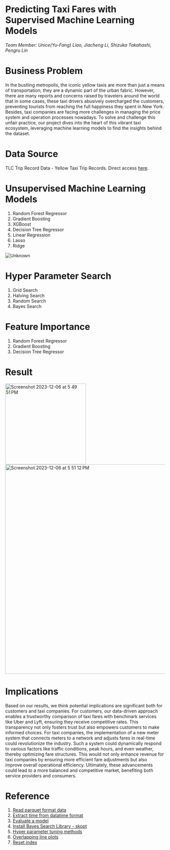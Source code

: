 # Predicting Taxi Fares with Supervised Machine Learning Models
*Team Member: Unice(Yu-Fang) Liao, Jiacheng Li, Shizuka Takahashi, Pengru Lin*


# Business Problem
In the bustling metropolis, the iconic yellow taxis are more than just a means of transportation; they are a dynamic part of the urban fabric. However, there are many reports and concerns raised by travelers around the world that in some cases, these taxi drivers abusively overcharged the customers, preventing tourists from reaching the full happiness they spent in New York. Besides, taxi companies are facing more challenges in managing the price system and operation processes nowadays. To solve and challenge this unfair practice, our project dives into the heart of this vibrant taxi ecosystem, leveraging machine learning models to find the insights behind the dataset.


# Data Source 
TLC Trip Record Data - Yellow Taxi Trip Records. Direct access [here](https://www.nyc.gov/site/tlc/about/tlc-trip-record-data.page).


# Unsupervised Machine Learning Models
1. Random Forest Regressor
2. Gradient Boosting
3. XGBoost
4. Decision Tree Regressor
5. Linear Regression
6. Lasso
7. Ridge

![Unknown](https://github.com/Unice-YuFang/Taxi_Fare_Prediction/assets/74975816/4f4c119d-88b5-4847-9893-e8ae6964e6e2)



# Hyper Parameter Search
1. Grid Search
2. Halving Search
3. Random Search
4. Bayes Search


# Feature Importance
1. Random Forest Regressor
2. Gradient Boosting
3. Decision Tree Regressor


# Result
<img width="255" alt="Screenshot 2023-12-06 at 5 49 51 PM" src="https://github.com/Unice-YuFang/Taxi_Fare_Prediction/assets/74975816/c09a2455-f9d2-4cd7-ba90-8a637b6b969a">
<br>
<img width="660" alt="Screenshot 2023-12-06 at 5 51 12 PM" src="https://github.com/Unice-YuFang/Taxi_Fare_Prediction/assets/74975816/f1e2f337-6206-47e5-83b6-c36e2205278f">


# Implications
Based on our results, we think potential implications are significant both for customers and taxi companies. For customers, our data-driven approach enables a trustworthy comparison of taxi fares with benchmark services like Uber and Lyft, ensuring they receive competitive rates. This transparency not only fosters trust but also empowers customers to make informed choices. For taxi companies, the implementation of a new meter system that connects meters to a network and adjusts fares in real-time could revolutionize the industry. Such a system could dynamically respond to various factors like traffic conditions, peak hours, and even weather, thereby optimizing fare structures. This would not only enhance revenue for taxi companies by ensuring more efficient fare adjustments but also improve overall operational efficiency. Ultimately, these advancements could lead to a more balanced and competitive market, benefiting both service providers and consumers.


# Reference
1. [Read parquet format data](https://www.nyc.gov/assets/tlc/downloads/pdf/working_parquet_format.pdf)
2. [Extract time from datatime format](https://pandas.pydata.org/docs/reference/api/pandas.Series.dt.hour.html)
3. [Evaluate a model](https://zhuanlan.zhihu.com/p/624855556)
4. [Install Bayes Search Library - skopt ](https://www.roseindia.net/answers/viewqa/pythonquestions/222078-ModuleNotFoundError-No-module-named-skopt.html)
5. [Hyper parameter tuning methods](https://towardsdatascience.com/bayesian-optimization-for-hyperparameter-tuning-how-and-why-655b0ee0b399)
6. [Overlapping line plots](https://blog.51cto.com/u_16175490/7440021)
7. [Reset index](https://blog.enterprisedna.co/pandas-drop-index/)
